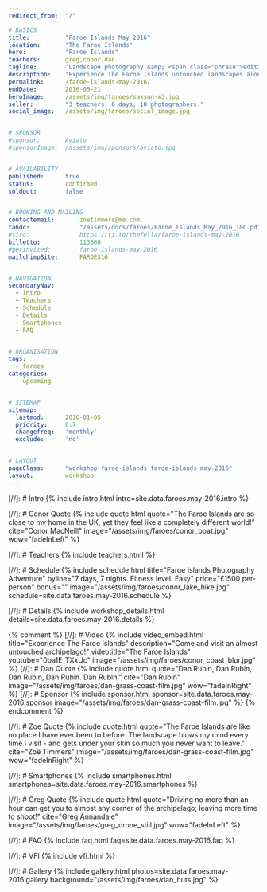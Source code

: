 ```yaml
---
redirect_from: 	"/"

# BASICS
title: 			"Faroe Islands May 2016"
location: 		"The Faroe Islands"
hero: 			"Faroe Islands"
teachers: 		greg,conor,dan
tagline: 		'Landscape photography &amp; <span class="phrase">editing workshop</span>'
description: 	"Experience The Faroe Islands untouched landscapes alongside experienced photographers. Then learn how to make your images look amazing."
permalink: 		/faroe-islands-may-2016/
endDate: 		2016-05-21
heroImage: 		/assets/img/faroes/saksun-x3.jpg
seller: 		"3 teachers, 6 days, 10 photographers."
social_image: 	/assets/img/faroes/social_image.jpg


# SPONSOR
#sponsor: 		Aviato
#sponsorImage: 	/assets/img/sponsors/aviato.jpg


# AVAILABILITY
published: 		true
status: 		confirmed
soldout: 		false


# BOOKING AND MAILING
contactemail: 		zoetimmers@me.com
tandc: 				"/assets/docs/faroes/Faroe_Islands_May_2016_T&C.pdf"
#tito: 				https://ti.to/thefella/faroe-islands-may-2016
billetto: 			113660
#getinvited: 		faroe-islands-may-2016
mailchimpSite: 		FAROES16


# NAVIGATION
secondaryNav:
  - Intro
  - Teachers
  - Schedule
  - Details
  - Smartphones
  - FAQ


# ORGANISATION
tags:
  - faroes
categories:
  - upcoming


# SITEMAP
sitemap:
  lastmod: 		2016-01-05
  priority: 	0.7
  changefreq: 	'monthly'
  exclude: 		'no'


# LAYOUT
pageClass: 		"workshop faroe-islands faroe-islands-may-2016"
layout: 		workshop
---
```



[//]: # Intro
{% include intro.html intro=site.data.faroes.may-2016.intro %}


[//]: # Conor Quote
{% include quote.html quote="The Faroe Islands are so close to my home in the UK, yet they feel like a completely different world!" cite="Conor MacNeill" image="/assets/img/faroes/conor_boat.jpg" wow="fadeInLeft" %}


[//]: # Teachers
{% include teachers.html %}


[//]: # Schedule
{% include schedule.html title="Faroe Islands Photography Adventure" byline="7 days, 7 nights. Fitness level: Easy" price="&pound;1500 per-person" bonus="" image="/assets/img/faroes/conor_lake_hike.jpg" schedule=site.data.faroes.may-2016.schedule %}


[//]: # Details
{% include workshop_details.html details=site.data.faroes.may-2016.details %}


{% comment %}
[//]: # Video
{% include video_embed.html title="Experience The Faroe Islands" description="Come and visit an almost untouched archipelago!" videotitle="The Faroe Islands" youtube="0ba1E_TXxUc" image="/assets/img/faroes/conor_coast_blur.jpg" %}
[//]: # Dan Quote
{% include quote.html quote="Dan Rubin, Dan Rubin, Dan Rubin, Dan Rubin. Dan Rubin." cite="Dan Rubin" image="/assets/img/faroes/dan-grass-coast-film.jpg" wow="fadeInRight" %}
[//]: # Sponsor
{% include sponsor.html sponsor=site.data.faroes.may-2016.sponsor image="/assets/img/faroes/dan-grass-coast-film.jpg" %}
{% endcomment %}


[//]: # Zoe Quote
{% include quote.html quote="The Faroe Islands are like no place I have ever been to before. The landscape blows my mind every time I visit - and gets under your skin so much you never want to leave." cite="Zoë Timmers" image="/assets/img/faroes/dan-grass-coast-film.jpg" wow="fadeInRight" %}

[//]: # Smartphones
{% include smartphones.html smartphones=site.data.faroes.may-2016.smartphones %}


[//]: # Greg Quote
{% include quote.html quote="Driving no more than an hour can get you to almost any corner of the archipelago; leaving more time to shoot!" cite="Greg Annandale" image="/assets/img/faroes/greg_drone_still.jpg" wow="fadeInLeft" %}


[//]: # FAQ
{% include faq.html faq=site.data.faroes.may-2016.faq %}

[//]: # VFI
{% include vfi.html %}

[//]: # Gallery
{% include gallery.html photos=site.data.faroes.may-2016.gallery background="/assets/img/faroes/dan_huts.jpg" %}
